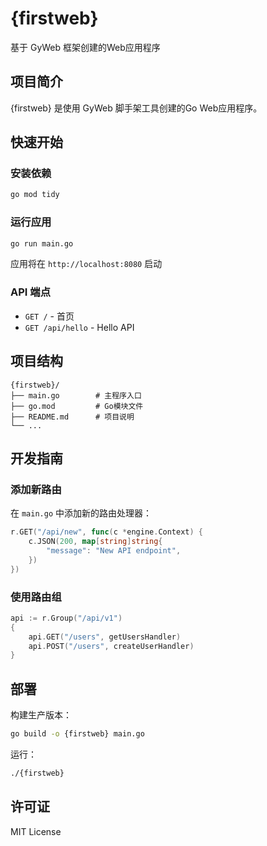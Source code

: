 # {firstweb}

基于 GyWeb 框架创建的Web应用程序

## 项目简介

{firstweb} 是使用 GyWeb 脚手架工具创建的Go Web应用程序。

## 快速开始

### 安装依赖

```bash
go mod tidy
```

### 运行应用

```bash
go run main.go
```

应用将在 `http://localhost:8080` 启动

### API 端点

- `GET /` - 首页
- `GET /api/hello` - Hello API

## 项目结构

```
{firstweb}/
├── main.go        # 主程序入口
├── go.mod         # Go模块文件  
├── README.md      # 项目说明
└── ...
```

## 开发指南

### 添加新路由

在 `main.go` 中添加新的路由处理器：

```go
r.GET("/api/new", func(c *engine.Context) {
    c.JSON(200, map[string]string{
        "message": "New API endpoint",
    })
})
```

### 使用路由组

```go
api := r.Group("/api/v1")
{
    api.GET("/users", getUsersHandler)
    api.POST("/users", createUserHandler)
}
```

## 部署

构建生产版本：

```bash
go build -o {firstweb} main.go
```

运行：

```bash
./{firstweb}
```

## 许可证

MIT License 
